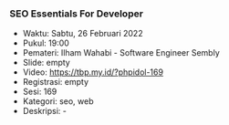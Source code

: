 ### SEO Essentials For Developer

- Waktu: Sabtu, 26 Februari 2022
- Pukul: 19:00
- Pemateri: Ilham Wahabi - Software Engineer Sembly
- Slide: empty
- Video: https://tbp.my.id/?phpidol-169
- Registrasi: empty
- Sesi: 169
- Kategori: seo, web
- Deskripsi: -
